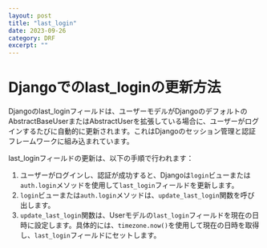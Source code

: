 ```yaml
---
layout: post
title: "last_login"
date: 2023-09-26
category: DRF
excerpt: ""
---
```

# Djangoでのlast_loginの更新方法

Djangoのlast_loginフィールドは、ユーザーモデルがDjangoのデフォルトのAbstractBaseUserまたはAbstractUserを拡張している場合に、ユーザーがログインするたびに自動的に更新されます。これはDjangoのセッション管理と認証フレームワークに組み込まれています。

last_loginフィールドの更新は、以下の手順で行われます：

1. ユーザーがログインし、認証が成功すると、Djangoは`login`ビューまたは`auth.login`メソッドを使用して`last_login`フィールドを更新します。
2. `login`ビューまたは`auth.login`メソッドは、`update_last_login`関数を呼び出します。
3. `update_last_login`関数は、Userモデルの`last_login`フィールドを現在の日時に設定します。具体的には、`timezone.now()`を使用して現在の日時を取得し、`last_login`フィールドにセットします。
